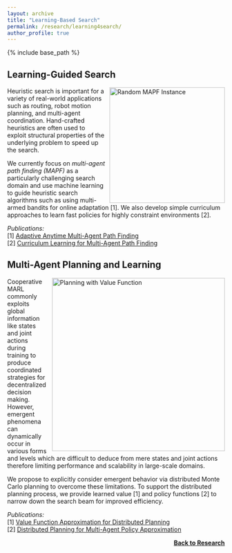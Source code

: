 ```yaml
---
layout: archive
title: "Learning-Based Search"
permalink: /research/learning4search/
author_profile: true
---
```


{% include base_path %}

## Learning-Guided Search

<img src="https://thomyphan.github.io/images/research/mapf_instance.png" style="float:right; width:200pt;padding-left:10px;" title="Random MAPF Instance" alt="Random MAPF Instance"/>

Heuristic search is important for a variety of real-world applications such as routing, robot motion planning, and multi-agent coordination. Hand-crafted heuristics are often used to exploit structural properties of the underlying problem to speed up the search.

We currently focus on *multi-agent path finding (MAPF)* as a particularly challenging search domain and use machine learning to guide heuristic search algorithms such as using multi-armed bandits for online adaptation [1]. We also develop simple curriculum approaches to learn fast policies for highly constraint environments [2].

*Publications:*  
[1] [Adaptive Anytime Multi-Agent Path Finding](https://thomyphan.github.io/publication/2024-02-01-aaai-phan)  
[2] [Curriculum Learning for Multi-Agent Path Finding](https://thomyphan.github.io/publication/2024-05-01-aamas-phan)  

## Multi-Agent Planning and Learning

<img src="https://thomyphan.github.io/images/research/planning_value_function_2.png" style="float:right; width:300pt;padding-left:10px;" title="Planning with Value Function" alt="Planning with Value Function"/>

Cooperative MARL commonly exploits global information like states and joint actions during training to produce coordinated strategies for decentralized decision making. However, emergent phenomena can dynamically occur in various forms and levels which are difficult to deduce from mere states and joint actions therefore limiting performance and scalability in large-scale domains.

We propose to explicitly consider emergent behavior via distributed Monte Carlo planning to overcome these limitations. To support the distributed planning process, we provide learned value [1] and policy functions [2] to narrow down the search beam for improved efficiency.

*Publications:*  
[1] [Value Function Approximation for Distributed Planning](https://thomyphan.github.io/publication/2018-06-01-aamas-phan)  
[2] [Distributed Planning for Multi-Agent Policy Approximation](https://thomyphan.github.io/publication/2019-05-01-aamas-phan)  

<div style="float: right;">
    <a href="https://thomyphan.github.io/research/"><strong>Back to Research</strong></a>
</div>